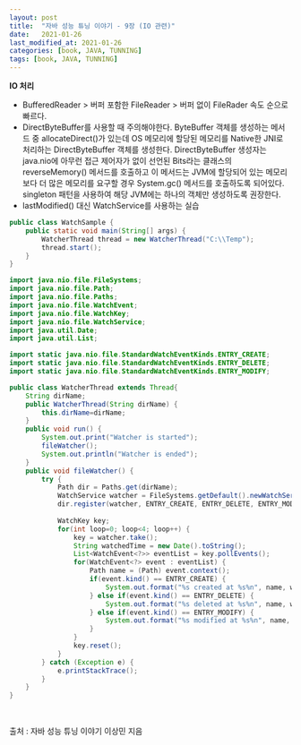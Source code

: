 ```yaml
---
layout: post
title:  "자바 성능 튜닝 이야기 - 9장 (IO 관련)"
date:   2021-01-26
last_modified_at: 2021-01-26
categories: [book, JAVA, TUNNING]
tags: [book, JAVA, TUNNING]
---
```


**IO 처리**
- BufferedReader > 버퍼 포함한 FileReader > 버퍼 없이 FileRader 속도 순으로 빠르다.
- DirectByteBuffer를 사용할 때 주의해야한다. ByteBuffer 객체를 생성하는 메서드 중 allocateDirect()가 있는데 OS 메모리에 할당된 메모리를 Native한 JNI로 처리하는 DirectByteBuffer 객체를 생성한다. DirectByteBuffer 생성자는 java.nio에 아무런 접근 제어자가 없이 선언된 Bits라는 클래스의 reverseMemory() 메서드를 호출하고 이 메서드는 JVM에 할당되어 있는 메모리보다 더 많은 메모리를 요구할 경우 System.gc() 메서드를 호출하도록 되어있다. singleton 패턴을 사용하여 해당 JVM에는 하나의 객체만 생성하도록 권장한다.
- lastModified() 대신 WatchService를 사용하는 실습
```java
public class WatchSample {
	public static void main(String[] args) {
		WatcherThread thread = new WatcherThread("C:\\Temp");
		thread.start();
	}
}
```
```java
import java.nio.file.FileSystems;
import java.nio.file.Path;
import java.nio.file.Paths;
import java.nio.file.WatchEvent;
import java.nio.file.WatchKey;
import java.nio.file.WatchService;
import java.util.Date;
import java.util.List;

import static java.nio.file.StandardWatchEventKinds.ENTRY_CREATE;
import static java.nio.file.StandardWatchEventKinds.ENTRY_DELETE;
import static java.nio.file.StandardWatchEventKinds.ENTRY_MODIFY;

public class WatcherThread extends Thread{
	String dirName;
	public WatcherThread(String dirName) {
		this.dirName=dirName;
	}
	public void run() {
		System.out.print("Watcher is started");
		fileWatcher();
		System.out.println("Watcher is ended");
	}
	public void fileWatcher() {
		try {
			Path dir = Paths.get(dirName);
			WatchService watcher = FileSystems.getDefault().newWatchService();
			dir.register(watcher, ENTRY_CREATE, ENTRY_DELETE, ENTRY_MODIFY);
			
			WatchKey key;
			for(int loop=0; loop<4; loop++) {
				key = watcher.take();
				String watchedTime = new Date().toString();
				List<WatchEvent<?>> eventList = key.pollEvents();
				for(WatchEvent<?> event : eventList) {
					Path name = (Path) event.context();
					if(event.kind() == ENTRY_CREATE) {
						System.out.format("%s created at %s%n", name, watchedTime);
					} else if(event.kind() == ENTRY_DELETE) {
						System.out.format("%s deleted at %s%n", name, watchedTime);
					} else if(event.kind() == ENTRY_MODIFY) {
						System.out.format("%s modified at %s%n", name, watchedTime);
					}
				}
				key.reset();
			}
		} catch (Exception e) {
			e.printStackTrace();
		}
	}
}
```

<br/>

출처 : 자바 성능 튜닝 이야기 이상민 지음

<br/>